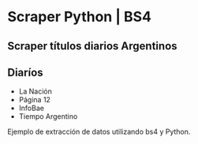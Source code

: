 # Scraper Python | BS4
## Scraper títulos diarios Argentinos

## Diaríos

- La Nación
- Página 12
- InfoBae
- Tiempo Argentino

Ejemplo de extracción de datos utilizando bs4 y Python.
